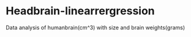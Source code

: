 # Headbrain-linearrergression

Data analysis of humanbrain(cm^3) with size and brain weights(grams)
